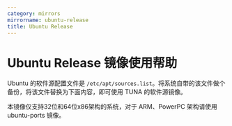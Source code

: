 ```yaml
---
category: mirrors
mirrorname: ubuntu-release
title: Ubuntu Release
---
```


Ubuntu Release 镜像使用帮助
===================

Ubuntu 的软件源配置文件是
`/etc/apt/sources.list`。将系统自带的该文件做个备份，将该文件替换为下面内容，即可使用
TUNA 的软件源镜像。


本镜像仅支持32位和64位x86架构的系统，对于 ARM、PowerPC 架构请使用 ubuntu-ports 镜像。
